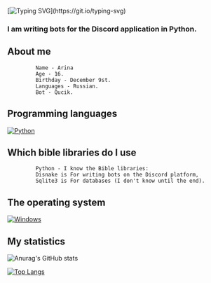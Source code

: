 [![Typing SVG](https://readme-typing-svg.herokuapp.com?color=%e292ee&lines=Hi!+My+name+is+Yakelmi!)](https://git.io/typing-svg)

### I am writing bots for the Discord application in Python.

## About me
             Name - Arina
             Age - 16.
             Birthday - December 9st.
             Languages - Russian.
             Bot - Qucik.


## Programming languages
  [![Python](https://img.shields.io/badge/python-3670A0?style=for-the-badge&logo=python&logoColor=ffdd54)](https://www.python.org/)

## Which bible libraries do I use
             Python - I know the Bible libraries:
             Disnake is For writing bots on the Discord platform,
             Sqlite3 is For databases (I don't know until the end).

## The operating system
  [![Windows](https://img.shields.io/badge/Windows-0078D6?style=for-the-badge&logo=windows&logoColor=white)](https://www.microsoft.com/en-us/windows)

## My statistics
![Anurag's GitHub stats](https://github-readme-stats.vercel.app/api?username=Kybikcube&theme=tokyonight&show_icons=true&title_color=gruvbox)

[![Top Langs](https://github-readme-stats.vercel.app/api/top-langs/?username=Kybikcube&layout=donut&theme=tokyonight)](https://github.com/anuraghazra/github-readme-stats)
